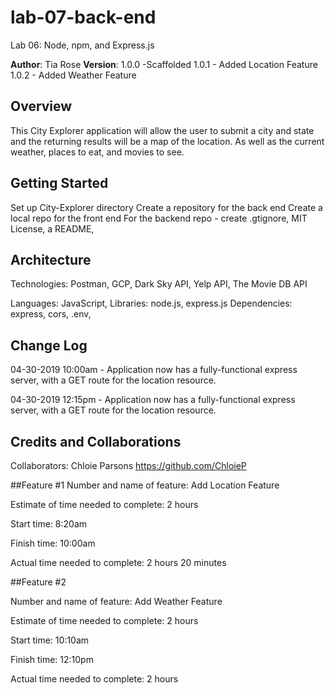 # lab-07-back-end
Lab 06: Node, npm, and Express.js

**Author**: Tia Rose
**Version**: 1.0.0 -Scaffolded
1.0.1 - Added Location Feature
1.0.2 - Added Weather Feature

## Overview

This City Explorer application will allow the user to submit a city and state and the returning results will be a map of the location. As well as the current weather, places to eat, and movies to see.


## Getting Started
Set up City-Explorer directory
Create a repository for the back end
Create a local repo for the front end
For the backend repo - create .gtignore, MIT License, a README, 

## Architecture
Technologies: Postman, GCP, Dark Sky API, Yelp API, The Movie DB API

Languages: JavaScript, 
Libraries: node.js, express.js
Dependencies: express, cors, .env, 


## Change Log
<!-- Use this area to document the iterative changes made to your application as each feature is successfully implemented. Use time stamps. Here's an examples:-->

04-30-2019 10:00am - Application now has a fully-functional express server, with a GET route for the location resource.

04-30-2019 12:15pm - Application now has a fully-functional express server, with a GET route for the location resource.

## Credits and Collaborations

Collaborators: Chloie Parsons https://github.com/ChloieP


##Feature #1
Number and name of feature: Add Location Feature

Estimate of time needed to complete: 2 hours

Start time: 8:20am

Finish time: 10:00am

Actual time needed to complete: 2 hours 20 minutes

##Feature #2

Number and name of feature: Add Weather Feature

Estimate of time needed to complete: 2 hours

Start time: 10:10am

Finish time: 12:10pm

Actual time needed to complete: 2 hours




